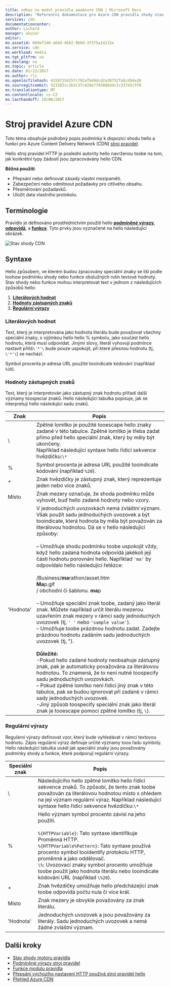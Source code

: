 ```yaml
---
title: odkaz na modul pravidla aaaAzure CDN | Microsoft Docs
description: "Referenční dokumentace pro Azure CDN pravidla shody stav motoru a funkce."
services: cdn
documentationcenter: 
author: Lichard
manager: akucer
editor: 
ms.assetid: 669ef140-a6dd-4b62-9b9d-3f375a14215e
ms.service: cdn
ms.workload: media
ms.tgt_pltfrm: na
ms.devlang: na
ms.topic: article
ms.date: 01/23/2017
ms.author: rli
ms.openlocfilehash: 4159715d15fc792afb49dcd2a30752fabcd94a38
ms.sourcegitcommit: 523283cc1b3c37c428e77850964dc1c33742c5f0
ms.translationtype: MT
ms.contentlocale: cs-CZ
ms.lasthandoff: 10/06/2017
---
```

# <a name="azure-cdn-rules-engine"></a>Stroj pravidel Azure CDN
Toto téma obsahuje podrobný popis podmínky k dispozici shodu hello a funkcí pro Azure Content Delivery Network (CDN) [stroj pravidel](cdn-rules-engine.md).

Hello stroj pravidel HTTP je poslední autority hello navrženou toobe na tom, jak konkrétní typy žádostí jsou zpracovávány hello CDN.

**Běžná použití**:

- Přepsání nebo definovat zásady vlastní mezipaměti.
- Zabezpečení nebo odmítnout požadavky pro citlivého obsahu.
- Přesměrování požadavků.
- Uložit data vlastního protokolu.

## <a name="terminology"></a>Terminologie
Pravidlo je definováno prostřednictvím použití hello [ **podmíněné výrazy**](cdn-rules-engine-reference-conditional-expressions.md), [ **odpovídá**](cdn-rules-engine-reference-match-conditions.md), a [  **funkce**](cdn-rules-engine-reference-features.md). Tyto prvky jsou vyznačené na hello následující obrázek.

 ![Stav shody CDN](./media/cdn-rules-engine-reference/cdn-rules-engine-terminology.png)

## <a name="syntax"></a>Syntaxe

Hello způsobem, ve kterém budou zpracovány speciální znaky se liší podle toohow podmínku shody nebo funkce obslužných rutin textové hodnoty. Stav shody nebo funkce mohou interpretovat text v jednom z následujících způsobů hello:

1. [**Literálových hodnot**](#literal-values) 
2. [**Hodnoty zástupných znaků**](#wildcard-values)
3. [**Regulární výrazy**](#regular-expressions)

### <a name="literal-values"></a>Literálových hodnot
Text, který je interpretována jako hodnota literálu bude považovat všechny speciální znaky, s výjimkou hello hello % symbolu, jako součást hello hodnotu, která musí odpovídat. Jinými slovy, literál vyhovují podmínce nastavit příliš`\'*'\` bude pouze uspokojit, při které přesnou hodnotu (tj, `\'*'\`) se nachází.
 
Symbol procenta je adresa URL použité tooindicate kódování (například `%20`).

### <a name="wildcard-values"></a>Hodnoty zástupných znaků
Text, který je interpretován jako zástupný znak hodnotu přiřadí další významy toospecial znaků. Hello následující tabulka popisuje, jak se interpretují hello následující sadu znaků.

Znak | Popis
----------|------------
\ | Zpětné lomítko je použité tooescape hello znaky zadané v této tabulce. Zpětné lomítko je třeba zadat přímo před hello speciální znak, který by měly být ukončeny.<br/>Například následující syntaxe hello řídicí sekvence hvězdičku:`\*`
% | Symbol procenta je adresa URL použité tooindicate kódování (například `%20`).
* | Znak hvězdičky je zástupný znak, který reprezentuje jeden nebo více znaků.
Místo | Znak mezery označuje, že shoda podmínku může vyhovět, buď hello zadané hodnoty nebo vzory.
'Hodnota' | V jednoduchých uvozovkách nemá zvláštní význam. Však použít sadu jednoduchých uvozovek a být tooindicate, která hodnota by měla být považován za literálovou hodnotou. Dá se v hello následující způsoby:<br><br/>– Umožňuje shodu podmínku toobe uspokojit vždy, když hello zadaná hodnota odpovídá jakékoli její části hodnotu porovnání hello.  Například `'ma'` by odpovídalo hello následující řetězce: <br/><br/>/Business/**ma**rathon/asset.htm<br/>**Ma**p.gif<br/>/ obchodní či šablonu. **ma**p<br /><br />– Umožňuje speciální znak toobe, zadaný jako literál znak. Můžete například určit literálu mezerou uzavřením znak mezery v rámci sady jednoduchých uvozovek (tj, `' '` nebo `'sample value'`).<br/>– Umožňuje toobe prázdnou hodnotu zadat. Zadejte prázdnou hodnotu zadáním sadu jednoduchých uvozovek (tj, ").<br /><br/>**Důležité:**<br/>-Pokud hello zadané hodnoty neobsahuje zástupný znak, pak je automaticky považována za literálovou hodnotou. To znamená, že to není nutné toospecify sadu jednoduchých uvozovkách.<br/>– Pokud zpětné lomítko není řídicí jiný znak v této tabulce, pak se budou ignorovat při zadané v rámci sady jednoduchých uvozovek.<br/>-Jiný způsob toospecify speciální znak jako literál znak je tooescape pomocí zpětné lomítko (tj, `\`).

### <a name="regular-expressions"></a>Regulární výrazy

Regulární výrazy definovat vzor, který bude vyhledávat v rámci textovou hodnotu. Zápis regulární výraz definuje určité významy tooa řadu symboly. Hello následující tabulka uvádí jak speciální znaky jsou považovány podmínky shody a funkce, které podporují regulární výrazy.

Speciální znak | Popis
------------------|------------
\ | Následujícího hello zpětné lomítko hello řídicí sekvence znaků. To způsobí, že tento znak toobe považován za literálovou hodnotou místo s ohledem na její význam regulární výraz. Například následující syntaxe hello řídicí sekvence hvězdičku:`\*`
% | Hello význam symbol procento závisí na jeho použití.<br/><br/> `%{HTTPVariable}`: Tato syntaxe identifikuje Proměnná HTTP.<br/>`%{HTTPVariable%Pattern}`: Tato syntaxe používá procento symbol tooidentify protokolu HTTP, proměnné a jako oddělovač.<br />`\%`: Uvozovací znaky symbol procento umožňuje toobe použít jako hodnota literálu nebo tooindicate kódování URL (například `\%20`).
* | Znak hvězdičky umožňuje hello předcházející znak toobe odpovídá počtu nula či více krát. 
Místo | Znak mezery je obvykle považovány za znak literálu. 
'Hodnota' | Jednoduchých uvozovek a jsou považovány za literály. Sadu jednoduchých uvozovek a nemá žádné zvláštní význam.


## <a name="next-steps"></a>Další kroky
* [Stav shody motoru pravidla](cdn-rules-engine-reference-match-conditions.md)
* [Podmíněné výrazy stroj pravidel](cdn-rules-engine-reference-conditional-expressions.md)
* [Funkce modulu pravidla](cdn-rules-engine-reference-features.md)
* [Přepsání výchozího nastavení HTTP používá stroj pravidel hello](cdn-rules-engine.md)
* [Přehled Azure CDN](cdn-overview.md)
